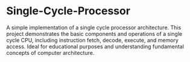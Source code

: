 # Single-Cycle-Processor
A simple implementation of a single cycle processor architecture. This project demonstrates the basic components and operations of a single cycle CPU, including instruction fetch, decode, execute, and memory access. Ideal for educational purposes and understanding fundamental concepts of computer architecture.
